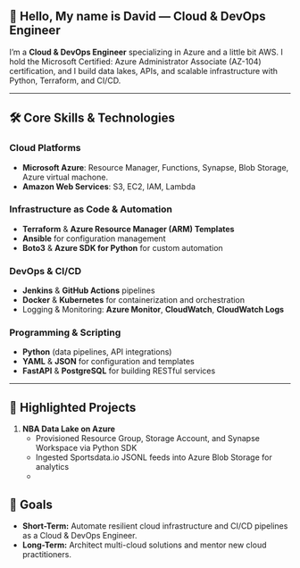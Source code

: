 ## 👋 Hello, My name is David — Cloud & DevOps Engineer

I’m a **Cloud & DevOps Engineer** specializing in Azure and a little bit AWS. I hold the Microsoft Certified: Azure Administrator Associate (AZ-104) certification, and I build data lakes, APIs, and scalable infrastructure with Python, Terraform, and CI/CD.

---

## 🛠️ Core Skills & Technologies

### Cloud Platforms
- **Microsoft Azure**: Resource Manager, Functions, Synapse, Blob Storage, Azure virtual machone.
- **Amazon Web Services**: S3, EC2, IAM, Lambda  

### Infrastructure as Code & Automation
- **Terraform** & **Azure Resource Manager (ARM) Templates**  
- **Ansible** for configuration management  
- **Boto3** & **Azure SDK for Python** for custom automation  

### DevOps & CI/CD
- **Jenkins** & **GitHub Actions** pipelines  
- **Docker** & **Kubernetes** for containerization and orchestration  
- Logging & Monitoring: **Azure Monitor**, **CloudWatch**, **CloudWatch Logs**  

### Programming & Scripting
- **Python** (data pipelines, API integrations)  
- **YAML** & **JSON** for configuration and templates  
- **FastAPI** & **PostgreSQL** for building RESTful services  

---

## 📂 Highlighted Projects

1. **NBA Data Lake on Azure**  
   - Provisioned Resource Group, Storage Account, and Synapse Workspace via Python SDK  
   - Ingested Sportsdata.io JSONL feeds into Azure Blob Storage for analytics
   - 
## 🎯 Goals

- **Short-Term:** Automate resilient cloud infrastructure and CI/CD pipelines as a Cloud & DevOps Engineer.  
- **Long-Term:** Architect multi-cloud solutions and mentor new cloud practitioners.
